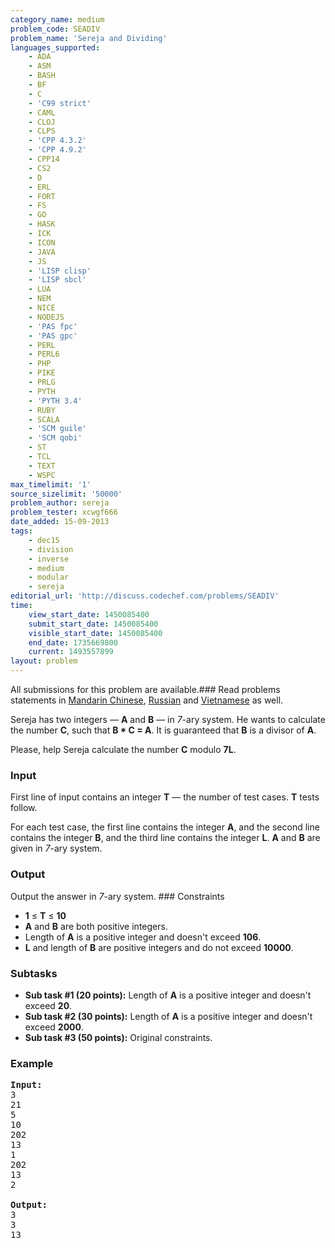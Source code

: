 ```yaml
---
category_name: medium
problem_code: SEADIV
problem_name: 'Sereja and Dividing'
languages_supported:
    - ADA
    - ASM
    - BASH
    - BF
    - C
    - 'C99 strict'
    - CAML
    - CLOJ
    - CLPS
    - 'CPP 4.3.2'
    - 'CPP 4.9.2'
    - CPP14
    - CS2
    - D
    - ERL
    - FORT
    - FS
    - GO
    - HASK
    - ICK
    - ICON
    - JAVA
    - JS
    - 'LISP clisp'
    - 'LISP sbcl'
    - LUA
    - NEM
    - NICE
    - NODEJS
    - 'PAS fpc'
    - 'PAS gpc'
    - PERL
    - PERL6
    - PHP
    - PIKE
    - PRLG
    - PYTH
    - 'PYTH 3.4'
    - RUBY
    - SCALA
    - 'SCM guile'
    - 'SCM qobi'
    - ST
    - TCL
    - TEXT
    - WSPC
max_timelimit: '1'
source_sizelimit: '50000'
problem_author: sereja
problem_tester: xcwgf666
date_added: 15-09-2013
tags:
    - dec15
    - division
    - inverse
    - medium
    - modular
    - sereja
editorial_url: 'http://discuss.codechef.com/problems/SEADIV'
time:
    view_start_date: 1450085400
    submit_start_date: 1450085400
    visible_start_date: 1450085400
    end_date: 1735669800
    current: 1493557899
layout: problem
---
```

All submissions for this problem are available.###  Read problems statements in [Mandarin Chinese](http://www.codechef.com/download/translated/DEC15/mandarin/SEADIV.pdf), [Russian](http://www.codechef.com/download/translated/DEC15/russian/SEADIV.pdf) and [Vietnamese](http://www.codechef.com/download/translated/DEC15/vietnamese/SEADIV.pdf) as well.

Sereja has two integers — **A** and **B** — in _7_-ary system. He wants to calculate the number **C**, such that **B \* C = A**. It is guaranteed that **B** is a divisor of **A**.

Please, help Sereja calculate the number **C** modulo **7L**.

### Input

First line of input contains an integer **T** — the number of test cases. **T** tests follow.

For each test case, the first line contains the integer **A**, and the second line contains the integer **B**, and the third line contains the integer **L**. **A** and **B** are given in _7_-ary system.

### Output

Output the answer in _7_-ary system. ### Constraints

- **1** ≤ **T** ≤ **10**
- **A** and **B** are both positive integers.
- Length of **A** is a positive integer and doesn't exceed **106**.
- **L** and length of **B** are positive integers and do not exceed **10000**.

### Subtasks

- **Sub task #1 (20 points):** Length of **A** is a positive integer and doesn't exceed **20**.
- **Sub task #2 (30 points):** Length of **A** is a positive integer and doesn't exceed **2000**.
- **Sub task #3 (50 points):** Original constraints.

### Example

<pre><b>Input:</b>
<tt>3
21
5
10
202
13
1
202
13
2</tt>

<b>Output:</b>
<tt>3
3
13</tt>
</pre>